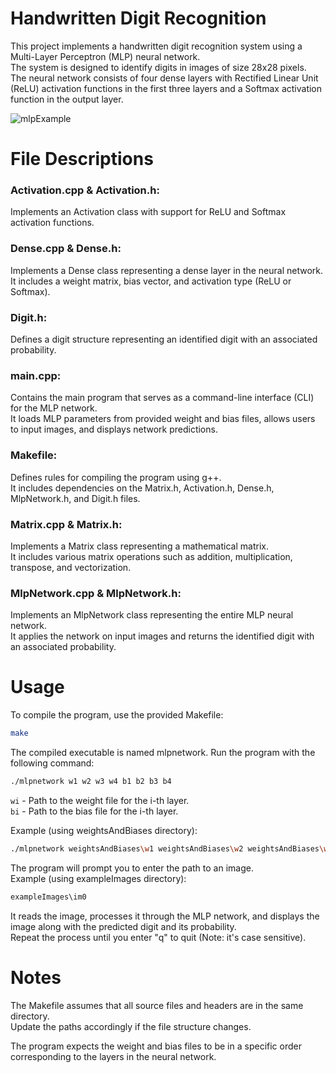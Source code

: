 # Handwritten Digit Recognition

This project implements a handwritten digit recognition system using a Multi-Layer Perceptron (MLP) neural network.\
The system is designed to identify digits in images of size 28x28 pixels.\
The neural network consists of four dense layers with Rectified Linear Unit (ReLU) activation functions in the first three layers and a Softmax activation function in the output layer.

![mlpExample](https://github.com/OriDriham/HandwrittenDigitRecognition/assets/145263130/667baae4-25a1-4422-af9c-45ab3d2cd523)


# File Descriptions

### Activation.cpp & Activation.h:
Implements an Activation class with support for ReLU and Softmax activation functions.

### Dense.cpp & Dense.h:
Implements a Dense class representing a dense layer in the neural network.\
It includes a weight matrix, bias vector, and activation type (ReLU or Softmax).

### Digit.h:
Defines a digit structure representing an identified digit with an associated probability.

### main.cpp:
Contains the main program that serves as a command-line interface (CLI) for the MLP network.\
It loads MLP parameters from provided weight and bias files, allows users to input images, and displays network predictions.

### Makefile:
Defines rules for compiling the program using g++.\
It includes dependencies on the Matrix.h, Activation.h, Dense.h, MlpNetwork.h, and Digit.h files.

### Matrix.cpp & Matrix.h:
Implements a Matrix class representing a mathematical matrix.\
It includes various matrix operations such as addition, multiplication, transpose, and vectorization.

### MlpNetwork.cpp & MlpNetwork.h:
Implements an MlpNetwork class representing the entire MLP neural network.\
It applies the network on input images and returns the identified digit with an associated probability.


# Usage

To compile the program, use the provided Makefile:

```sh
make
```

The compiled executable is named mlpnetwork. Run the program with the following command:

```sh
./mlpnetwork w1 w2 w3 w4 b1 b2 b3 b4
```

`wi` - Path to the weight file for the i-th layer.\
`bi` - Path to the bias file for the i-th layer.

Example (using weightsAndBiases directory):
```sh
./mlpnetwork weightsAndBiases\w1 weightsAndBiases\w2 weightsAndBiases\w3 weightsAndBiases\w4 weightsAndBiases\b1 weightsAndBiases\b2 weightsAndBiases\b3 weightsAndBiases\b4
```

The program will prompt you to enter the path to an image.\
Example (using exampleImages directory):
```sh
exampleImages\im0
```

It reads the image, processes it through the MLP network, and displays the image along with the predicted digit and its probability.\
Repeat the process until you enter "q" to quit (Note: it's case sensitive).


# Notes

The Makefile assumes that all source files and headers are in the same directory.\
Update the paths accordingly if the file structure changes.

The program expects the weight and bias files to be in a specific order corresponding to the layers in the neural network.
